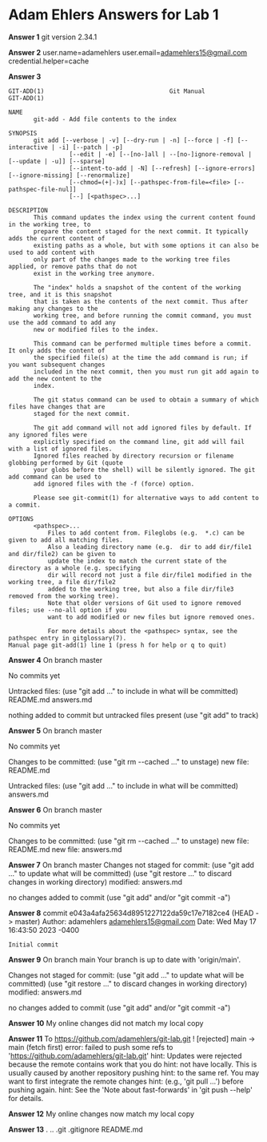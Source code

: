 # Adam Ehlers Answers for Lab 1

**Answer 1**
git version 2.34.1


**Answer 2**
user.name=adamehlers
user.email=adamehlers15@gmail.com
credential.helper=cache

**Answer 3**
```
GIT-ADD(1)                                   Git Manual                                  GIT-ADD(1)

NAME
       git-add - Add file contents to the index

SYNOPSIS
       git add [--verbose | -v] [--dry-run | -n] [--force | -f] [--interactive | -i] [--patch | -p]
                 [--edit | -e] [--[no-]all | --[no-]ignore-removal | [--update | -u]] [--sparse]
                 [--intent-to-add | -N] [--refresh] [--ignore-errors] [--ignore-missing] [--renormalize]
                 [--chmod=(+|-)x] [--pathspec-from-file=<file> [--pathspec-file-nul]]
                 [--] [<pathspec>...]

DESCRIPTION
       This command updates the index using the current content found in the working tree, to
       prepare the content staged for the next commit. It typically adds the current content of
       existing paths as a whole, but with some options it can also be used to add content with
       only part of the changes made to the working tree files applied, or remove paths that do not
       exist in the working tree anymore.

       The "index" holds a snapshot of the content of the working tree, and it is this snapshot
       that is taken as the contents of the next commit. Thus after making any changes to the
       working tree, and before running the commit command, you must use the add command to add any
       new or modified files to the index.

       This command can be performed multiple times before a commit. It only adds the content of
       the specified file(s) at the time the add command is run; if you want subsequent changes
       included in the next commit, then you must run git add again to add the new content to the
       index.

       The git status command can be used to obtain a summary of which files have changes that are
       staged for the next commit.

       The git add command will not add ignored files by default. If any ignored files were
       explicitly specified on the command line, git add will fail with a list of ignored files.
       Ignored files reached by directory recursion or filename globbing performed by Git (quote
       your globs before the shell) will be silently ignored. The git add command can be used to
       add ignored files with the -f (force) option.

       Please see git-commit(1) for alternative ways to add content to a commit.

OPTIONS
       <pathspec>...
           Files to add content from. Fileglobs (e.g.  *.c) can be given to add all matching files.
           Also a leading directory name (e.g.  dir to add dir/file1 and dir/file2) can be given to
           update the index to match the current state of the directory as a whole (e.g. specifying
           dir will record not just a file dir/file1 modified in the working tree, a file dir/file2
           added to the working tree, but also a file dir/file3 removed from the working tree).
           Note that older versions of Git used to ignore removed files; use --no-all option if you
           want to add modified or new files but ignore removed ones.

           For more details about the <pathspec> syntax, see the pathspec entry in gitglossary(7).
Manual page git-add(1) line 1 (press h for help or q to quit)
```


**Answer 4**
On branch master

No commits yet

Untracked files:
  (use "git add <file>..." to include in what will be committed)
        README.md
        answers.md

nothing added to commit but untracked files present (use "git add" to track)


**Answer 5**
On branch master

No commits yet

Changes to be committed:
  (use "git rm --cached <file>..." to unstage)
        new file:   README.md

Untracked files:
  (use "git add <file>..." to include in what will be committed)
        answers.md


**Answer 6**
On branch master

No commits yet

Changes to be committed:
  (use "git rm --cached <file>..." to unstage)
        new file:   README.md
        new file:   answers.md


**Answer 7**
On branch master
Changes not staged for commit:
  (use "git add <file>..." to update what will be committed)
  (use "git restore <file>..." to discard changes in working directory)
        modified:   answers.md

no changes added to commit (use "git add" and/or "git commit -a")


**Answer 8**
commit e043a4afa25634d8951227122da59c17e7182ce4 (HEAD -> master)
Author: adamehlers <adamehlers15@gmail.com>
Date:   Wed May 17 16:43:50 2023 -0400

    Initial commit


**Answer 9**
On branch main
Your branch is up to date with 'origin/main'.

Changes not staged for commit:
  (use "git add <file>..." to update what will be committed)
  (use "git restore <file>..." to discard changes in working directory)
        modified:   answers.md

no changes added to commit (use "git add" and/or "git commit -a")


**Answer 10**
My online changes did not match my local copy


**Answer 11**
To https://github.com/adamehlers/git-lab.git
 ! [rejected]        main -> main (fetch first)
error: failed to push some refs to 'https://github.com/adamehlers/git-lab.git'
hint: Updates were rejected because the remote contains work that you do
hint: not have locally. This is usually caused by another repository pushing
hint: to the same ref. You may want to first integrate the remote changes
hint: (e.g., 'git pull ...') before pushing again.
hint: See the 'Note about fast-forwards' in 'git push --help' for details.


**Answer 12**
My online changes now match my local copy


**Answer 13**
.  ..  .git  .gitignore  README.md

